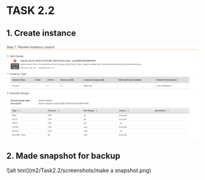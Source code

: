 #   TASK 2.2

##  1. Create instance

![alt text](m2/Task2.2/screenshots/create_instance.png)

## 2. Made snapshot for backup

![alt text](m2/Task2.2/screenshots/make a snapshot.png)

